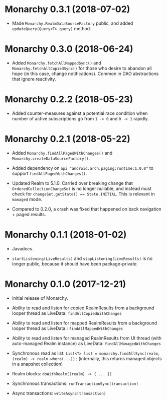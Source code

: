 # Monarchy 0.3.1 (2018-07-02)

- Made `Monarchy.RealmDataSourceFactory` public, and added `updateQuery(Query<T> query)` method.

# Monarchy 0.3.0 (2018-06-24)

- Added `Monarchy.fetchAllMappedSync()` and `Monarchy.fetchAllCopiedSync()` for those who desire to abandon all hope (in this case, change notifications). Common in DAO abstractions that ignore reactivity.

# Monarchy 0.2.2 (2018-05-23)

- Added counter-measures against a potential race condition when number of active subscriptions go from `1 -> 0` and `0 -> 1` rapidly.

# Monarchy 0.2.1 (2018-05-22)

- Added `Monarchy.findAllPagedWithChanges()` and `Monarchy.createDataSourceFactory()`.

- Added dependency on `api "android.arch.paging:runtime:1.0.0"` to support `findAllPagedWithChanges()`.

- Updated Realm to 5.1.0. Carried over breaking change that `OrderedCollectionChangeSet` is no longer nullable, and instead must check for `changeSet.getState() == State.INITIAL`. This is relevant in `managed` mode.

- Compared to 0.2.0, a crash was fixed that happened on back navigation + paged results.

# Monarchy 0.1.1 (2018-01-02)

- Javadocs.

- `startListening(LiveResults)` and `stopListening(LiveResults)` is no longer public, because it should have been package-private.

# Monarchy 0.1.0 (2017-12-21)

- Initial release of Monarchy.

- Ability to read and listen for copied RealmResults from a background looper thread as LiveData: `findAllCopiedWithChanges`

- Ability to read and listen for mapped RealmResults from a background looper thread as LiveData:: `findAllMappedWithChanges`

- Ability to read and listen for managed RealmResults from UI thread (with auto-managed Realm instance) as LiveData: `findAllManagedWithChanges`

- Synchronous read as list: `List<T> list = monarchy.findAllSync(realm, (realm) -> realm.where(...));` (internally, this returns managed objects in a snapshot collection)

- Realm blocks: `doWithRealm((realm) -> { ... })`

- Synchronous transactions: `runTransactionSync(transaction)`

- Async transactions: `writeAsync(transaction)`